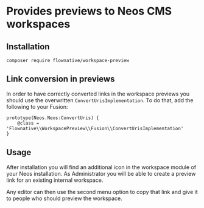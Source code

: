 # Provides previews to Neos CMS workspaces

## Installation

`composer require flownative/workspace-preview`

## Link conversion in previews

In order to have correctly converted links in the workspace previews you
should use the overwritten `ConvertUrisImplementation`. To do that, add the
following to your Fusion:

```
prototype(Neos.Neos:ConvertUris) {
    @class = 'Flownative\\WorkspacePreview\\Fusion\\ConvertUrisImplementation'
}
```

## Usage

After installation you will find an additional icon in the
workspace module of your Neos installation. As Administrator
you will be able to create a preview link for an existing internal workspace.

Any editor can then use the second menu option to copy that link and give it to
people who should preview the workspace.
